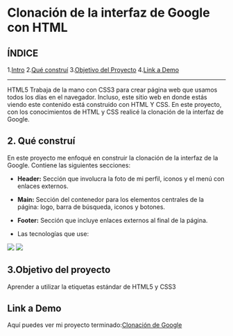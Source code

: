# Clonación de la interfaz de Google con HTML

## **ÍNDICE**

1.[Intro](.)
2.[Qué construí](.)
3.[Objetivo del Proyecto](.)
4.[Link a Demo](.)

****
HTML5 Trabaja de la mano con CSS3 para crear página web que usamos todos los días en el navegador. Incluso, este sitio web en donde estás viendo este contenido está construido con HTML Y CSS. En este proyecto, con los conocimientos de HTML y CSS realicé la clonación de la interfaz de Google.

## 2. Qué construí
En este proyecto me enfoqué en construir la clonación de la interfaz de la Google.
Contiene las siguientes secciones:

* **Header:** Sección que involucra la foto de mi perfil, iconos y el menú con enlaces externos.

* **Main:** Sección del contenedor para los elementos centrales de la página: logo, barra de búsqueda, iconos y botones.

* **Footer:** Sección que incluye enlaces externos al final de la página.

* Las tecnologías que use:
<img src="https://img.shields.io/badge/HTML5-E34F26?style=for-the-badge&logo=html5&logoColor=white" />
<img src="https://img.shields.io/badge/CSS3-1572B6?style=for-the-badge&logo=css3&logoColor=white" />


## 3.Objetivo del proyecto
Aprender a utilizar la etiquetas estándar de HTML5 y CSS3

## Link a Demo
Aquí puedes ver mi proyecto terminado:[Clonación de Google](.)

